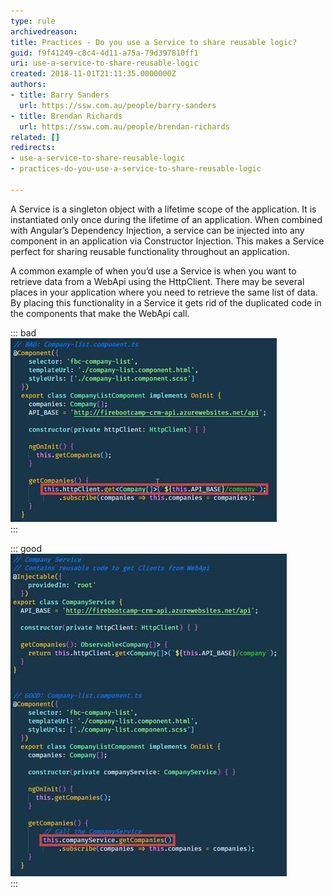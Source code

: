 ```yaml
---
type: rule
archivedreason: 
title: Practices - Do you use a Service to share reusable logic?
guid: f9f41249-c8c4-4d11-a75a-79d397810ff1
uri: use-a-service-to-share-reusable-logic
created: 2018-11-01T21:11:35.0000000Z
authors:
- title: Barry Sanders
  url: https://ssw.com.au/people/barry-sanders
- title: Brendan Richards
  url: https://ssw.com.au/people/brendan-richards
related: []
redirects:
- use-a-service-to-share-reusable-logic
- practices-do-you-use-a-service-to-share-reusable-logic

---
```


A Service is a singleton object with a lifetime scope of the application.  It is instantiated only once during the lifetime of an application.  When combined with Angular’s Dependency Injection, a service can be injected into any component in an application via Constructor Injection. This makes a Service perfect for sharing reusable functionality throughout an application.

<!--endintro-->

A common example of when you’d use a Service is when you want to retrieve data from a WebApi using the HttpClient. There may be several places in your application where you need to retrieve the same list of data. By placing this functionality in a Service it gets rid of the duplicated code in the components that make the WebApi call.


::: bad  
![Figure: Bad Example - Code that is reusable should be placed in a Service](reusable-service-bad.jpg)  
:::


::: good  
![Figure: Good Example -  Reusable code is placed in a Service and the component calls the Service](reusable-service-good.jpg)  
:::
